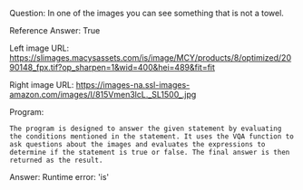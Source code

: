 Question: In one of the images you can see something that is not a towel.

Reference Answer: True

Left image URL: https://slimages.macysassets.com/is/image/MCY/products/8/optimized/2090148_fpx.tif?op_sharpen=1&wid=400&hei=489&fit=fit

Right image URL: https://images-na.ssl-images-amazon.com/images/I/815Vmen3lcL._SL1500_.jpg

Program:

```
The program is designed to answer the given statement by evaluating the conditions mentioned in the statement. It uses the VQA function to ask questions about the images and evaluates the expressions to determine if the statement is true or false. The final answer is then returned as the result.
```
Answer: Runtime error: 'is'

